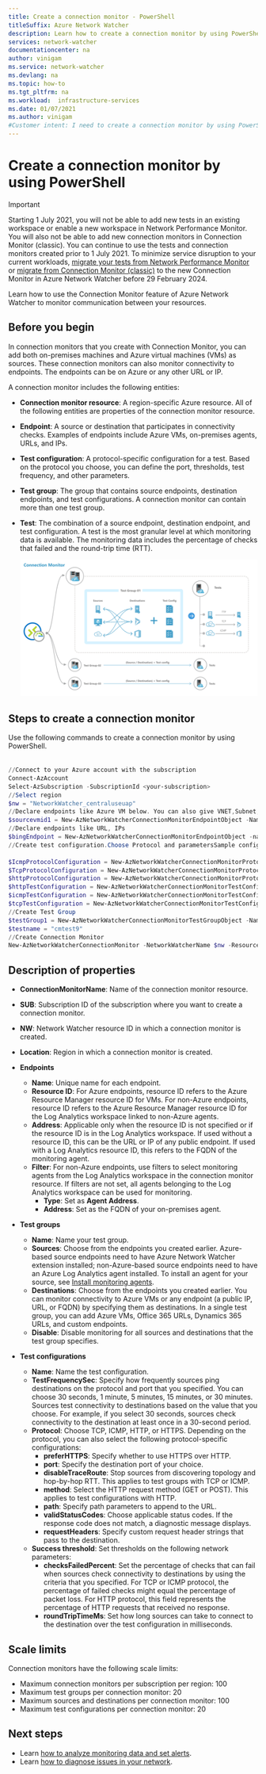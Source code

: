 ```yaml
---
title: Create a connection monitor - PowerShell
titleSuffix: Azure Network Watcher
description: Learn how to create a connection monitor by using PowerShell.
services: network-watcher
documentationcenter: na
author: vinigam
ms.service: network-watcher
ms.devlang: na
ms.topic: how-to
ms.tgt_pltfrm: na
ms.workload:  infrastructure-services
ms.date: 01/07/2021
ms.author: vinigam
#Customer intent: I need to create a connection monitor by using PowerShell to monitor communication between one VM and another.
---
```

# Create a connection monitor by using PowerShell

> [!IMPORTANT]
> Starting 1 July 2021, you will not be able to add new tests in an existing workspace or enable a new workspace in Network Performance Monitor. You will also not be able to add new connection monitors in Connection Monitor (classic). You can continue to use the tests and connection monitors created prior to 1 July 2021. To minimize service disruption to your current workloads, [migrate your tests from Network Performance Monitor ](migrate-to-connection-monitor-from-network-performance-monitor.md) or  [migrate from Connection Monitor (classic)](migrate-to-connection-monitor-from-connection-monitor-classic.md) to the new Connection Monitor in Azure Network Watcher before 29 February 2024.


Learn how to use the Connection Monitor feature of Azure Network Watcher to monitor communication between your resources.


## Before you begin

In connection monitors that you create with Connection Monitor, you can add both on-premises machines and Azure virtual machines (VMs) as sources. These connection monitors can also monitor connectivity to endpoints. The endpoints can be on Azure or any other URL or IP.

A connection monitor includes the following entities:

* **Connection monitor resource**: A region-specific Azure resource. All of the following entities are properties of the connection monitor resource.
* **Endpoint**: A source or destination that participates in connectivity checks. Examples of endpoints include Azure VMs, on-premises agents, URLs, and IPs.
* **Test configuration**: A protocol-specific configuration for a test. Based on the protocol you choose, you can define the port, thresholds, test frequency, and other parameters.
* **Test group**: The group that contains source endpoints, destination endpoints, and test configurations. A connection monitor can contain more than one test group.
* **Test**: The combination of a source endpoint, destination endpoint, and test configuration. A test is the most granular level at which monitoring data is available. The monitoring data includes the percentage of checks that failed and the round-trip time (RTT).

	![Diagram showing a connection monitor, defining the relationship between test groups and tests.](./media/connection-monitor-2-preview/cm-tg-2.png)

## Steps to create a connection monitor

Use the following commands to create a connection monitor by using PowerShell.

```powershell

//Connect to your Azure account with the subscription
Connect-AzAccount
Select-AzSubscription -SubscriptionId <your-subscription>
//Select region
$nw = "NetworkWatcher_centraluseuap"
//Declare endpoints like Azure VM below. You can also give VNET,Subnet,Log Analytics workspace
$sourcevmid1 = New-AzNetworkWatcherConnectionMonitorEndpointObject -Name MyAzureVm -ResourceID /subscriptions/<your-subscription>/resourceGroups/<your resourceGroup>/providers/Microsoft.Compute/virtualMachines/<vm-name>
//Declare endpoints like URL, IPs
$bingEndpoint = New-AzNetworkWatcherConnectionMonitorEndpointObject -name Bing -Address www.bing.com # Destination URL
//Create test configuration.Choose Protocol and parametersSample configs below.

$IcmpProtocolConfiguration = New-AzNetworkWatcherConnectionMonitorProtocolConfigurationObject -IcmpProtocol
$TcpProtocolConfiguration = New-AzNetworkWatcherConnectionMonitorProtocolConfigurationObject -TcpProtocol -Port 80
$httpProtocolConfiguration = New-AzNetworkWatcherConnectionMonitorProtocolConfigurationObject -HttpProtocol -Port 443 -Method GET -RequestHeader @{Allow = "GET"} -ValidStatusCodeRange 2xx, 300-308 -PreferHTTPS
$httpTestConfiguration = New-AzNetworkWatcherConnectionMonitorTestConfigurationObject -Name http-tc -TestFrequencySec 60 -ProtocolConfiguration $httpProtocolConfiguration -SuccessThresholdChecksFailedPercent 20 -SuccessThresholdRoundTripTimeMs 30
$icmpTestConfiguration = New-AzNetworkWatcherConnectionMonitorTestConfigurationObject -Name icmp-tc -TestFrequencySec 30 -ProtocolConfiguration $icmpProtocolConfiguration -SuccessThresholdChecksFailedPercent 5 -SuccessThresholdRoundTripTimeMs 500
$tcpTestConfiguration = New-AzNetworkWatcherConnectionMonitorTestConfigurationObject -Name tcp-tc -TestFrequencySec 60 -ProtocolConfiguration $TcpProtocolConfiguration -SuccessThresholdChecksFailedPercent 20 -SuccessThresholdRoundTripTimeMs 30
//Create Test Group
$testGroup1 = New-AzNetworkWatcherConnectionMonitorTestGroupObject -Name testGroup1 -TestConfiguration $httpTestConfiguration, $tcpTestConfiguration, $icmpTestConfiguration -Source $sourcevmid1 -Destination $bingEndpoint,
$testname = "cmtest9"
//Create Connection Monitor
New-AzNetworkWatcherConnectionMonitor -NetworkWatcherName $nw -ResourceGroupName NetworkWatcherRG -Name $testname -TestGroup $testGroup1

```

## Description of properties

* **ConnectionMonitorName**: Name of the connection monitor resource.

* **SUB**: Subscription ID of the subscription where you want to create a connection monitor.

* **NW**: Network Watcher resource ID in which a connection monitor is created.

* **Location**: Region in which a connection monitor is created.

* **Endpoints**
	* **Name**: Unique name for each endpoint.
	* **Resource ID**: For Azure endpoints, resource ID refers to the Azure Resource Manager resource ID for VMs. For non-Azure endpoints, resource ID refers to the Azure Resource Manager resource ID for the Log Analytics workspace linked to non-Azure agents.
	* **Address**: Applicable only when the resource ID is not specified or if the resource ID is in the Log Analytics workspace. If used without a resource ID, this can be the URL or IP of any public endpoint. If used with a Log Analytics resource ID, this refers to the FQDN of the monitoring agent.
	* **Filter**: For non-Azure endpoints, use filters to select monitoring agents from the Log Analytics workspace in the connection monitor resource. If filters are not set, all agents belonging to the Log Analytics workspace can be used for monitoring.
		* **Type**: Set as **Agent Address**.
		* **Address**: Set as the FQDN of your on-premises agent.

* **Test groups**
	* **Name**: Name your test group.
	* **Sources**: Choose from the endpoints you created earlier. Azure-based source endpoints need to have Azure Network Watcher extension installed; non-Azure-based source endpoints need to have an Azure Log Analytics agent installed. To install an agent for your source, see [Install monitoring agents](./connection-monitor-overview.md#install-monitoring-agents).
	* **Destinations**:  Choose from the endpoints you created earlier. You can monitor connectivity to Azure VMs or any endpoint (a public IP, URL, or FQDN) by specifying them as destinations. In a single test group, you can add Azure VMs, Office 365 URLs, Dynamics 365 URLs, and custom endpoints.
	* **Disable**: Disable monitoring for all sources and destinations that the test group specifies.

* **Test configurations**
	* **Name**: Name the test configuration.
	* **TestFrequencySec**: Specify how frequently sources ping destinations on the protocol and port that you specified. You can choose 30 seconds, 1 minute, 5 minutes, 15 minutes, or 30 minutes. Sources test connectivity to destinations based on the value that you choose. For example, if you select 30 seconds, sources check connectivity to the destination at least once in a 30-second period.
	* **Protocol**: Choose TCP, ICMP, HTTP, or HTTPS. Depending on the protocol, you can also select the following protocol-specific configurations:
		* **preferHTTPS**: Specify whether to use HTTPS over HTTP.
		* **port**: Specify the destination port of your choice.
		* **disableTraceRoute**: Stop sources from discovering topology and hop-by-hop RTT. This applies to test groups with TCP or ICMP.
		* **method**: Select the HTTP request method (GET or POST). This applies to test configurations with HTTP.
		* **path**: Specify path parameters to append to the URL.
		* **validStatusCodes**: Choose applicable status codes. If the response code does not match, a diagnostic message displays.
		* **requestHeaders**: Specify custom request header strings that pass to the destination.
	* **Success threshold**: Set thresholds on the following network parameters:
		* **checksFailedPercent**: Set the percentage of checks that can fail when sources check connectivity to destinations by using the criteria that you specified. For TCP or ICMP protocol, the percentage of failed checks might equal the percentage of packet loss. For HTTP protocol, this field represents the percentage of HTTP requests that received no response.
		* **roundTripTimeMs**: Set how long sources can take to connect to the destination over the test configuration in milliseconds.

## Scale limits

Connection monitors have the following scale limits:

* Maximum connection monitors per subscription per region: 100
* Maximum test groups per connection monitor: 20
* Maximum sources and destinations per connection monitor: 100
* Maximum test configurations per connection monitor: 20

## Next steps

* Learn [how to analyze monitoring data and set alerts](./connection-monitor-overview.md#analyze-monitoring-data-and-set-alerts).
* Learn [how to diagnose issues in your network](./connection-monitor-overview.md#diagnose-issues-in-your-network).

